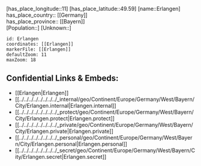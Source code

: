 ﻿---
location: [49.59,11] 
mapzoom: [7,12] 
mapmarker: city 
type: City
tags:
- geo/City


SpocWebEntityId: 30053
isDeleted: false
confidential: public

---
[has_place_longitude::11] 
[has_place_latitude::49.59] 
[name::Erlangen] 
has_place_country:: [[Germany]]  
has_place_province:: [[Bayern]]  
[Population::] 
[Unknown::] 


```leaflet
id: Erlangen
coordinates: [[Erlangen]] 
markerFile: [[Erlangen]] 
defaultZoom: 11 
maxZoom: 18
```


## Confidential Links & Embeds: 
- [[Erlangen|Erlangen]]  
- [[../../../../../../../../_internal/geo/Continent/Europe/Germany/West/Bayern/City/Erlangen.internal|Erlangen.internal]] 
- [[../../../../../../../../_protect/geo/Continent/Europe/Germany/West/Bayern/City/Erlangen.protect|Erlangen.protect]] 
- [[../../../../../../../../_private/geo/Continent/Europe/Germany/West/Bayern/City/Erlangen.private|Erlangen.private]] 
- [[../../../../../../../../_personal/geo/Continent/Europe/Germany/West/Bayern/City/Erlangen.personal|Erlangen.personal]] 
- [[../../../../../../../../_secret/geo/Continent/Europe/Germany/West/Bayern/City/Erlangen.secret|Erlangen.secret]] 
